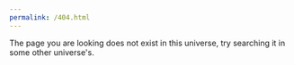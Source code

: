 ```yaml
---
permalink: /404.html
---
```

The page you are looking does not exist in this universe, try searching it in some other universe's.
